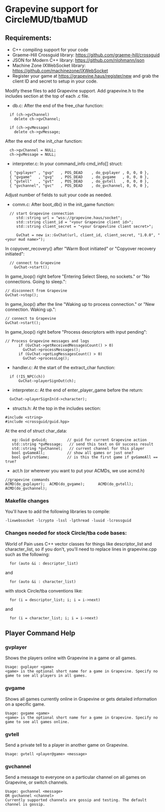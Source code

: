# Grapevine support for CircleMUD/tbaMUD

## Requirements:
- C++ compiling support for your code
- Graeme-Hill Crossguid library: https://github.com/graeme-hill/crossguid
- JSON for Modern C++ library: https://github.com/nlohmann/json
- Machine Zone IXWebSocket library: https://github.com/machinezone/IXWebSocket
- Register your game at https://grapevine.haus/register/new and grab the client ID and secret to setup in your code.

Modify these files to add Grapevine support. Add grapevine.h to the includes section at the top of each .c file.
* db.c:
After the end of the free_char function:
```
  if (ch->gvChannel)
    delete ch->gvChannel;

  if (ch->gvMessage)
    delete ch->gvMessage;
```   
After the end of the init_char function:
```
  ch->gvChannel = NULL;
  ch->gvMessage = NULL;
```
* interpreter.c:
In your command_info cmd_info[] struct:
```
  { "gvplayer" , "gvp"   , POS_DEAD    , do_gvplayer , 0, 0, 0 },
  { "gvgame"   , "gvg"   , POS_DEAD    , do_gvgame   , 0, 0, 0 },
  { "gvtell"   , "gvt"   , POS_DEAD    , do_gvtell   , 0, 0, 0 },
  { "gvchannel", "gvc"   , POS_DEAD    , do_gvchannel, 0, 0, 0 },
```
Adjust number of fields to suit your code as needed.

* comm.c:
After boot_db() in the init_game function:
```
  // start Grapevine connection
     std::string url = "wss://grapevine.haus/socket";
     std::string client_id = "<your Grapevine client id>";
     std::string client_secret = "<your Grapevline client secret>";

     GvChat = new ix::GvChat(url, client_id, client_secret, "1.0.0", "<your mud name>");
```
In copyover_recovery() after "Warm Boot initiated" or "Copyover recovery initiated":
```
  // connect to Grapevine
	GvChat->start();
```
In game_loop() right before "Entering Select Sleep, no sockets." or "No connections.  Going to sleep.":
```
// disconnect from Grapevine
GvChat->stop();
```
In game_loop() after the line "Waking up to process connection." or "New connection.  Waking up.":
```
// connect to Grapevine
GvChat->start();
```
In game_loop() right before "Process descriptors with input pending":
```
// Process Grapevine messages and logs
      if (GvChat->getReceivedMessagesCount() > 0)
        GvChat->processMessages();
      if (GvChat->getLogMessagesCount() > 0)
        GvChat->processLog();
```
* handler.c:
At the start of the extract_char function:
```
  if (!IS_NPC(ch))
      GvChat->playerSignOut(ch);
```
* interpreter.c:
At the end of enter_player_game before the return:
```
  GvChat->playerSignIn(d->character);
```
* structs.h:
At the top in the includes section:
```
#include <string>
#include <crossguid/guid.hpp>
```
At the end of struct char_data:
```
   xg::Guid gvGuid;         // guid for current Grapevine action
   std::string *gvMessage;   // send this text on GV success result
   std::string *gvChannel;   // current channel for this player
   bool gvGameAll;          // show all games or just one?
   bool gvFirstGame;        // is this the first game if gvGameAll == true?
```
* act.h (or wherever you want to put your ACMDs, we use acmd.h)
```
//grapevine commands
ACMD(do_gvplayer);  ACMD(do_gvgame);      ACMD(do_gvtell);
ACMD(do_gvchannel);
```
### Makefile changes
You'll have to add the following libraries to compile:
```
-lixwebsocket -lcrypto -lssl -lpthread -luuid -lcrossguid
```
### Changes needed for stock Circle/tba code bases:
World of Pain uses C++ vector classes for things like descriptor_list and character_list, so if you don't, you'll need to replace lines in grapevine.cpp such as the following:
```
  for (auto &i : descriptor_list) 
```
and
```
  for (auto &i : character_list)
```
with stock Circle/tba conventions like:
```
  for (i = descriptor_list; i; i = i->next)
```
and
```
  for (i = character_list; i; i = i->next)
```
## Player Command Help
### gvplayer
Shows the players online with Grapevine in a game or all games.
```
Usage: gvplayer <game>
<game> is the optional short name for a game in Grapevine. Specify no game to see all players in all games.
```
### gvgame
Shows all games currently online in Grapevine or gets detailed information on a specific game.
```
Usage: gvgame <game>
<game> is the optional short name for a game in Grapevine. Specify no game to see all games online.
```
### gvtell
Send a private tell to a player in another game on Grapevine.
```
Usage: gvtell <player@game> <message>
```
### gvchannel
Send a message to everyone on a particular channel on all games on Grapevine, or switch channels.
```
Usage: gvchannel <message>
OR gvchannel <channel>
Currently supported channels are gossip and testing. The default channel is gossip.
```
  
